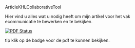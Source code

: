 ArticleKHLCollaborativeTool

Hier vind u alles wat u nodig heeft om mijn artikel voor het vak ecommunicatie
te bewerken en te bekijken. 

[![PDF Status](https://www.sharelatex.com/github/repos/Numkil/ArticleKHLCollaborativeTool/builds/latest/badge.svg)](https://www.sharelatex.com/github/repos/Numkil/ArticleKHLCollaborativeTool/builds/latest/output.pdf)

tip klik op de badge voor de pdf te kunnen bekijken.
